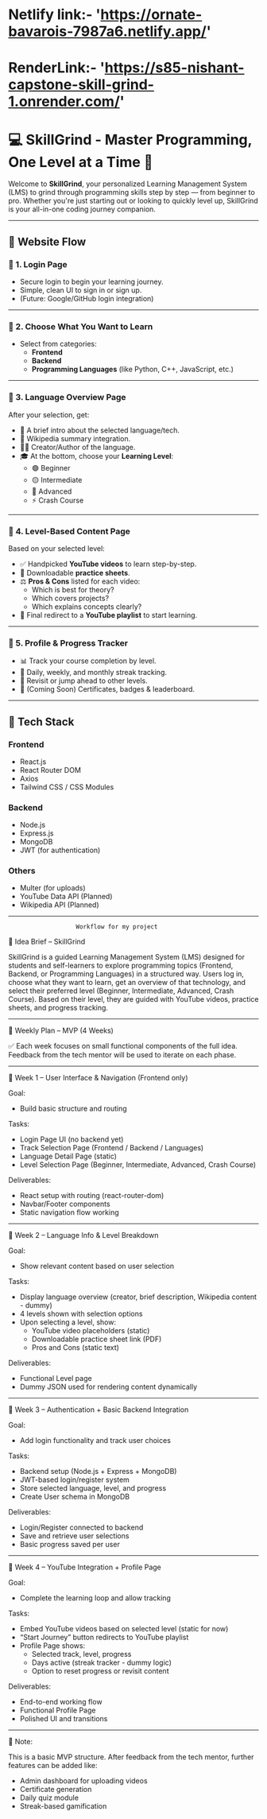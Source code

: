 #  Netlify link:- 'https://ornate-bavarois-7987a6.netlify.app/'
# RenderLink:- 'https://s85-nishant-capstone-skill-grind-1.onrender.com/'
# 💻 SkillGrind - Master Programming, One Level at a Time 🚀

Welcome to **SkillGrind**, your personalized Learning Management System (LMS) to grind through programming skills step by step — from beginner to pro. Whether you're just starting out or looking to quickly level up, SkillGrind is your all-in-one coding journey companion.

---

## 🧭 Website Flow

### 🔐 1. Login Page
- Secure login to begin your learning journey.
- Simple, clean UI to sign in or sign up.
- (Future: Google/GitHub login integration)

---

### 🎯 2. Choose What You Want to Learn
- Select from categories:
  - **Frontend**
  - **Backend**
  - **Programming Languages** (like Python, C++, JavaScript, etc.)

---

### 📘 3. Language Overview Page
After your selection, get:
- 📖 A brief intro about the selected language/tech.
- 🧠 Wikipedia summary integration.
- 👨‍💻 Creator/Author of the language.
- 🎓 At the bottom, choose your **Learning Level**:
  - 🟢 Beginner  
  - 🟡 Intermediate  
  - 🔴 Advanced  
  - ⚡ Crash Course

---

### 🎥 4. Level-Based Content Page
Based on your selected level:
- ✅ Handpicked **YouTube videos** to learn step-by-step.
- 📝 Downloadable **practice sheets**.
- ⚖️ **Pros & Cons** listed for each video:
  - Which is best for theory?
  - Which covers projects?
  - Which explains concepts clearly?
- 🔗 Final redirect to a **YouTube playlist** to start learning.

---

### 👤 5. Profile & Progress Tracker
- 📊 Track your course completion by level.
- 📅 Daily, weekly, and monthly streak tracking.
- 🔄 Revisit or jump ahead to other levels.
- 🚀 (Coming Soon) Certificates, badges & leaderboard.

---

## 🧱 Tech Stack

### Frontend
- React.js
- React Router DOM
- Axios
- Tailwind CSS / CSS Modules

### Backend
- Node.js
- Express.js
- MongoDB
- JWT (for authentication)

### Others
- Multer (for uploads)
- YouTube Data API (Planned)
- Wikipedia API (Planned)

---

                       Workflow for my project
📌 Idea Brief – SkillGrind

SkillGrind is a guided Learning Management System (LMS) designed for students and self-learners to explore programming topics (Frontend, Backend, or Programming Languages) in a structured way. Users log in, choose what they want to learn, get an overview of that technology, and select their preferred level (Beginner, Intermediate, Advanced, Crash Course). Based on their level, they are guided with YouTube videos, practice sheets, and progress tracking.

---

📅 Weekly Plan – MVP (4 Weeks)

✅ Each week focuses on small functional components of the full idea. Feedback from the tech mentor will be used to iterate on each phase.

---

🔹 Week 1 – User Interface & Navigation (Frontend only)

Goal:
- Build basic structure and routing

Tasks:
- Login Page UI (no backend yet)
- Track Selection Page (Frontend / Backend / Languages)
- Language Detail Page (static)
- Level Selection Page (Beginner, Intermediate, Advanced, Crash Course)

Deliverables:
- React setup with routing (react-router-dom)
- Navbar/Footer components
- Static navigation flow working

---

🔹 Week 2 – Language Info & Level Breakdown

Goal:
- Show relevant content based on user selection

Tasks:
- Display language overview (creator, brief description, Wikipedia content - dummy)
- 4 levels shown with selection options
- Upon selecting a level, show:
  - YouTube video placeholders (static)
  - Downloadable practice sheet link (PDF)
  - Pros and Cons (static text)

Deliverables:
- Functional Level page
- Dummy JSON used for rendering content dynamically

---

🔹 Week 3 – Authentication + Basic Backend Integration

Goal:
- Add login functionality and track user choices

Tasks:
- Backend setup (Node.js + Express + MongoDB)
- JWT-based login/register system
- Store selected language, level, and progress
- Create User schema in MongoDB

Deliverables:
- Login/Register connected to backend
- Save and retrieve user selections
- Basic progress saved per user

---

🔹 Week 4 – YouTube Integration + Profile Page

Goal:
- Complete the learning loop and allow tracking

Tasks:
- Embed YouTube videos based on selected level (static for now)
- “Start Journey” button redirects to YouTube playlist
- Profile Page shows:
  - Selected track, level, progress
  - Days active (streak tracker - dummy logic)
  - Option to reset progress or revisit content

Deliverables:
- End-to-end working flow
- Functional Profile Page
- Polished UI and transitions

---

📝 Note:

This is a basic MVP structure. After feedback from the tech mentor, further features can be added like:
- Admin dashboard for uploading videos
- Certificate generation
- Daily quiz module
- Streak-based gamification



